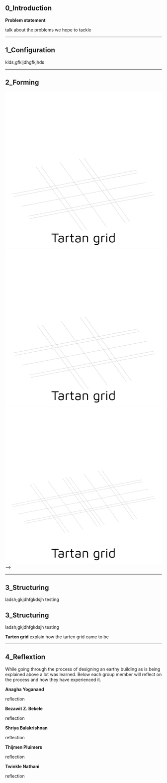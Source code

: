 ## 0_Introduction

**Problem statement**

talk about the problems we hope to tackle

---

## 1_Configuration

klds;gfkljdhgfkjhds

---

## 2_Forming

![Cross-vaults](img/cross-vaults.gif) ![Square](img/square.gif)![Rectangle](img/Rectangle.gif) -->

---

## 3_Structuring

ladsh;gkjdhfgkdsjh
testing

## 3_Structuring

ladsh;gkjdhfgkdsjh
testing

**Tarten grid**
explain how the tarten grid came to be

---

## 4_Reflextion

While going through the process of designing an earthy building as is being explained above a lot was learned. Below each group member will reflect on the process and how they have experienced it.

**Anagha Yoganand**

reflection

**Bezawit Z. Bekele**

reflection

**Shriya Balakrishnan**

reflection

**Thijmen Pluimers**

reflection

**Twinkle Nathani**

reflection
